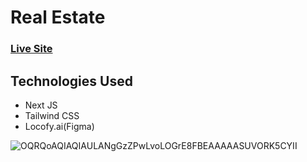 # Real Estate

### [Live Site](https://omart-realestate.vercel.app/)

## Technologies Used

- Next JS
- Tailwind CSS
- Locofy.ai(Figma)

![OQRQoAQIAQIAULANgGzZPwLvoLOGrE8FBEAAAAASUVORK5CYII](https://github.com/OmarT98/real_estate/assets/146244631/d63d6e62-31fa-4fc0-a3b1-42f6f988a9b3)
